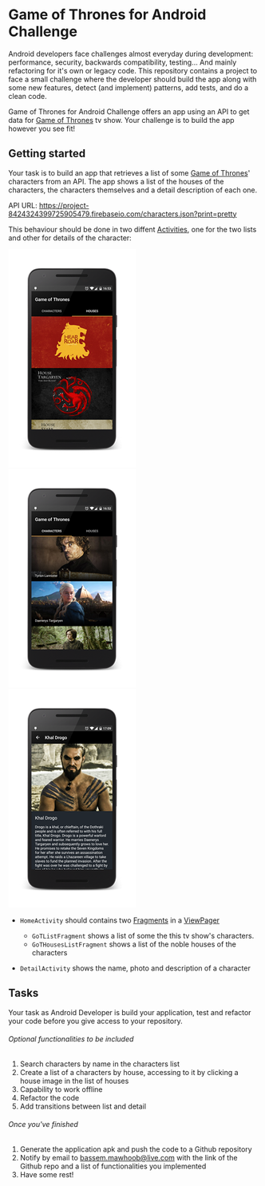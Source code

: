 # Game of Thrones for Android Challenge

Android developers face challenges almost everyday during development: performance, security, backwards compatibility, testing... And mainly refactoring for it's own or legacy code.
This repository contains a project to face a small challenge where the developer should build the app along with some new features, detect (and implement) patterns, add tests, and do a clean code.

Game of Thrones for Android Challenge offers an app using an API to get data for [Game of Thrones][gameofthroneslink] tv show. Your challenge is to build the app however you see fit!

## Getting started

Your task is to build an app that retrieves a list of some [Game of Thrones][gameofthroneslink]' characters from an API. The app shows a list of the houses of the characters, the characters themselves and a detail description of each one.

API URL: https://project-8424324399725905479.firebaseio.com/characters.json?print=pretty

This behaviour should be done in two diffent [Activities][activitylink], one for the two lists and other for details of the character:

![ScreenshotListCharacters][screenshotlistcharacters]![ScreenshotListHouses][screenshotlisthouses]![ScreenshotDetail][screenshotdetail]

-   `HomeActivity` should contains two [Fragments][fragmentlink] in a [ViewPager][viewpagerlink]

    -   `GoTListFragment` shows a list of some the this tv show's characters.
    -   `GoTHousesListFragment` shows a list of the noble houses of the characters

-   `DetailActivity` shows the name, photo and description of a character

## Tasks

Your task as Android Developer is build your application, test and refactor your code before you give access to your repository.

###### Optional functionalities to be included

1. Search characters by name in the characters list
2. Create a list of a characters by house, accessing to it by clicking a house image in the list of houses
3. Capability to work offline
4. Refactor the code
5. Add transitions between list and detail

###### Once you've finished

1. Generate the application apk and push the code to a Github repository
2. Notify by email to bassem.mawhoob@live.com with the link of the Github repo and a list of functionalities you implemented
3. Have some rest!

[screenshotlistcharacters]: ./art/ScreenshotListCharacters.png
[screenshotlisthouses]: ./art/ScreenshotListHouses.png
[screenshotdetail]: ./art/ScreenshotDetail.png
[activitylink]: http://developer.android.com/intl/es/guide/components/activities.html
[fragmentlink]: http://developer.android.com/intl/es/guide/components/fragments.html
[gameofthroneslink]: http://www.imdb.com/title/tt0944947/
[viewpagerlink]: http://developer.android.com/intl/es/training/animation/screen-slide.html
